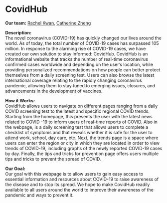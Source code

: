 # CovidHub
**Our team:** [Rachel Kwan](https://github.com/rkwan05), [Catherine Zheng](https://github.com/Catou-Z)

**Description:**  
The novel coronavirus (COVID-19) has quickly changed our lives around the world. As of today, the total number of COVID-19 cases has surpassed 105 million. In response to the alarming rise of COVID-19 cases, we have created our own solution to stay informed: CovidHub. CovidHub is an informational website that tracks the number of real-time coronavirus confirmed cases worldwide and depending on the user’s location, while providing personalized recommendations on how people can better protect themselves from a daily screening test. Users can also browse the latest international coverage relating to the rapidly changing coronavirus pandemic, allowing them to stay tuned to emerging issues, closures, and advancements in the development of vaccines. 

**How it Works:**  
CovidHub allows users to navigate on different pages ranging from a daily COVID screening test to the latest and specific regional COVID trends. Starting from the homepage, this presents the user with the latest news related to COVID -19 to inform users of real-time reports of COVID. Also in the webpage, is a daily screening test that allows users to complete a checklist of symptoms and that reveals whether it is safe for the user to attend work, school, day care, etc. Next, the trends page is a space where users can enter the region or city in which they are located in order to view trends of COVID-19, including graphs of the newly reported COVID-19 cases by day. Finally, the tips and tricks for prevention page offers users multiple tips and tricks to prevent the spread of COVID.

**Our Goal:**  
Our goal with this webpage is to allow users to gain easy access to essential information and resources about COVID-19 to raise awareness of the disease and to stop its spread. We hope to make CovidHub readily available to all users around the world to improve their awareness of the pandemic and ways to prevent it. 
